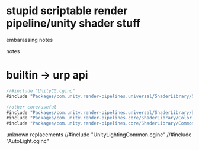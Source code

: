 # stupid scriptable render pipeline/unity shader stuff
embarassing notes


notes

# builtin -> urp api           
```cs
//#include "UnityCG.cginc"
#include "Packages/com.unity.render-pipelines.universal/ShaderLibrary/Core.hlsl"

//other core/useful 
#include "Packages/com.unity.render-pipelines.universal/ShaderLibrary/SurfaceInput.hlsl"
#include "Packages/com.unity.render-pipelines.core/ShaderLibrary/Color.hlsl"
#include "Packages/com.unity.render-pipelines.core/ShaderLibrary/Common.hlsl"
```

unknown replacements
//#include "UnityLightingCommon.cginc"
//#include "AutoLight.cginc"
